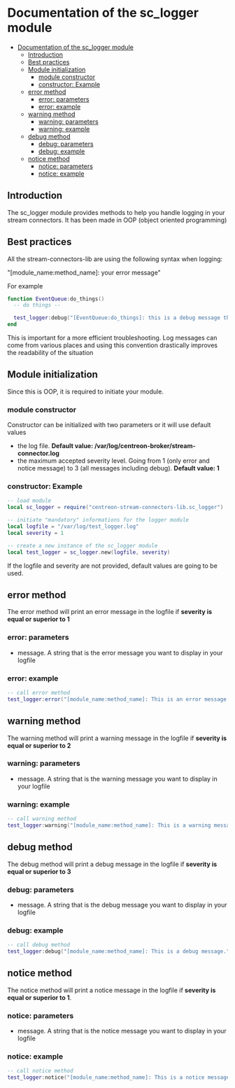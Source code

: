 # Documentation of the sc_logger module

- [Documentation of the sc_logger module](#documentation-of-the-sc_logger-module)
  - [Introduction](#introduction)
  - [Best practices](#best-practices)
  - [Module initialization](#module-initialization)
    - [module constructor](#module-constructor)
    - [constructor: Example](#constructor-example)
  - [error method](#error-method)
    - [error: parameters](#error-parameters)
    - [error: example](#error-example)
  - [warning method](#warning-method)
    - [warning: parameters](#warning-parameters)
    - [warning: example](#warning-example)
  - [debug method](#debug-method)
    - [debug: parameters](#debug-parameters)
    - [debug: example](#debug-example)
  - [notice method](#notice-method)
    - [notice: parameters](#notice-parameters)
    - [notice: example](#notice-example)

## Introduction

The sc_logger module provides methods to help you handle logging in your stream connectors. It has been made in OOP (object oriented programming)

## Best practices

All the stream-connectors-lib are using the following syntax when logging:

"[module_name:method_name]: your error message"

For example

```lua
function EventQueue:do_things()
  -- do things -- 

  test_logger:debug("[EventQueue:do_things]: this is a debug message that is using the best practices")
end
```

This is important for a more efficient troubleshooting. Log messages can come from various places and using this convention drastically improves the readability of the situation

## Module initialization

Since this is OOP, it is required to initiate your module.

### module constructor

Constructor can be initialized with two parameters or it will use default values

- the log file. **Default value: /var/log/centreon-broker/stream-connector.log**
- the maximum accepted severity level. Going from 1 (only error and notice message) to 3 (all messages including debug). **Default value: 1**

### constructor: Example

```lua
-- load module
local sc_logger = require("centreon-stream-connectors-lib.sc_logger")

-- initiate "mandatory" informations for the logger module
local logfile = "/var/log/test_logger.log"
local severity = 1

-- create a new instance of the sc_logger module
local test_logger = sc_logger.new(logfile, severity)
```

If the logfile and severity are not provided, default values are going to be used.

## error method

The error method will print an error message in the logfile if **severity is equal or superior to 1**

### error: parameters

- message. A string that is the error message you want to display in your logfile

### error: example

```lua
-- call error method
test_logger:error("[module_name:method_name]: This is an error message.")
```

## warning method

The warning method will print a warning message in the logfile if **severity is equal or superior to 2**

### warning: parameters

- message. A string that is the warning message you want to display in your logfile

### warning: example

```lua
-- call warning method
test_logger:warning("[module_name:method_name]: This is a warning message.")
```

## debug method

The debug method will print a debug message in the logfile if **severity is equal or superior to 3**

### debug: parameters

- message. A string that is the debug message you want to display in your logfile

### debug: example

```lua
-- call debug method
test_logger:debug("[module_name:method_name]: This is a debug message.")
```

## notice method

The notice method will print a notice message in the logfile if **severity is equal or superior to 1**.

### notice: parameters

- message. A string that is the notice message you want to display in your logfile

### notice: example

```lua
-- call notice method
test_logger:notice("[module_name:method_name]: This is a notice message.")
```
